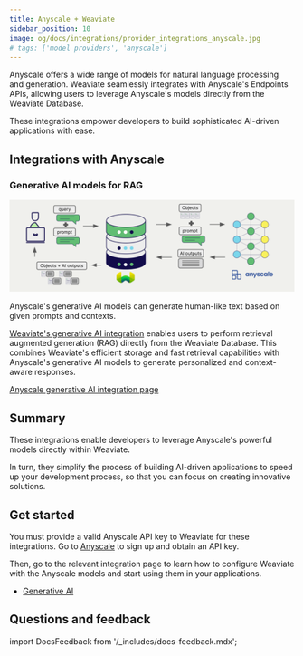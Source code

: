 ```yaml
---
title: Anyscale + Weaviate
sidebar_position: 10
image: og/docs/integrations/provider_integrations_anyscale.jpg
# tags: ['model providers', 'anyscale']
---
```


<!-- Note: for images, use https://docs.google.com/presentation/d/15opIcJuaIjEEcs_1Zm8B6pccox2p7_MHSjCnRv4dPfU/edit?usp=sharing -->

Anyscale offers a wide range of models for natural language processing and generation. Weaviate seamlessly integrates with Anyscale's Endpoints APIs, allowing users to leverage Anyscale's models directly from the Weaviate Database.

These integrations empower developers to build sophisticated AI-driven applications with ease.

## Integrations with Anyscale

### Generative AI models for RAG

![Single prompt RAG integration generates individual outputs per search result](../_includes/integration_anyscale_rag_single.png)

Anyscale's generative AI models can generate human-like text based on given prompts and contexts.

[Weaviate's generative AI integration](./generative.md) enables users to perform retrieval augmented generation (RAG) directly from the Weaviate Database. This combines Weaviate's efficient storage and fast retrieval capabilities with Anyscale's generative AI models to generate personalized and context-aware responses.

[Anyscale generative AI integration page](./generative.md)

## Summary

These integrations enable developers to leverage Anyscale's powerful models directly within Weaviate.

In turn, they simplify the process of building AI-driven applications to speed up your development process, so that you can focus on creating innovative solutions.

## Get started

You must provide a valid Anyscale API key to Weaviate for these integrations. Go to [Anyscale](https://www.anyscale.com/) to sign up and obtain an API key.

Then, go to the relevant integration page to learn how to configure Weaviate with the Anyscale models and start using them in your applications.

- [Generative AI](./generative.md)

## Questions and feedback

import DocsFeedback from '/_includes/docs-feedback.mdx';

<DocsFeedback/>
